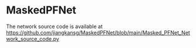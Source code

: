 # MaskedPFNet

The network source code is available at https://github.com/jiangkansg/MaskedPFNet/blob/main/Masked_PFNet_Network_source_code.py
